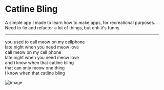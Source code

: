 # Catline Bling
A simple app I made to learn how to make apps, for recreational purposes. \
Need to fix and refactor a lot of things, but ehh it's funny.
***

you used to call meow on my cellphone \
late night when you need meow love \
call meow on my cell phone \
late night when you need meow love \
and i know when that catline bling \
that can only meow one thing \
i know when that catline bling 


![image](https://user-images.githubusercontent.com/61741354/202250787-308896a0-5c49-4e9e-927a-9d31394d37a0.png)

